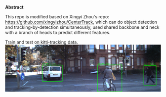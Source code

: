**Abstract**  

This repo is modified based on Xingyi Zhou's repo: https://github.com/xingyizhou/CenterTrack, which can do object detection and tracking-by-detection simultaneously, used shared backbone and neck with a branch of heads to predict different features.

Train and test on kitti-tracking data.
![alt text](https://github.com/yangzuyuanhao/camera-3d-detection/blob/6f9c28bccd58822a9e3f9a450b4e694051f86fac/experiments/000000_det.png?raw=true)
